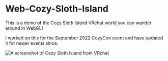 # Web-Cozy-Sloth-Island

This is a demo of the Cozy Sloth Island VRchat world you can wander around in WebGL!

I worked on this for the September 2022 CozyCon event and have updated it for newer events since.

![A screenshot of Cozy Sloth Island from VRchat](https://github.com/lilithebowman/Web-Cozy-Sloth-Island/assets/1637212/c161fb90-a0e3-4c3d-b3f6-654ff514e4d4)

